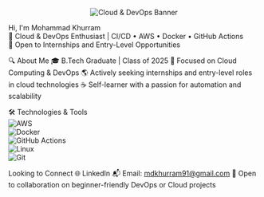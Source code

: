 
 <p align="center">
  <img src="banner.png" alt="Cloud & DevOps Banner" />
</p>

 Hi, I'm Mohammad Khurram  
🚀 Cloud & DevOps Enthusiast | CI/CD • AWS • Docker • GitHub Actions  
🎯 Open to Internships and Entry-Level Opportunities  

🔍 About Me
🎓 B.Tech Graduate | Class of 2025
🚀 Focused on Cloud Computing & DevOps
🌎 Actively seeking internships and entry-level roles in cloud technologies
☕ Self-learner with a passion for automation and scalability

🛠️ Technologies & Tools  
![AWS](https://img.shields.io/badge/AWS-%23FF9900.svg?style=flat&logo=amazon-aws&logoColor=white)  
![Docker](https://img.shields.io/badge/Docker-2496ED?style=flat&logo=docker&logoColor=white)  
![GitHub Actions](https://img.shields.io/badge/GitHub_Actions-2088FF?style=flat&logo=github-actions&logoColor=white)  
![Linux](https://img.shields.io/badge/Linux-FCC624?style=flat&logo=linux&logoColor=black)  
![Git](https://img.shields.io/badge/Git-F05032?style=flat&logo=git&logoColor=white)  

 Looking to Connect
🌐 LinkedIn
📬 Email: mdkhurram91@gmail.com 
🎨 Open to collaboration on beginner-friendly DevOps or Cloud projects

